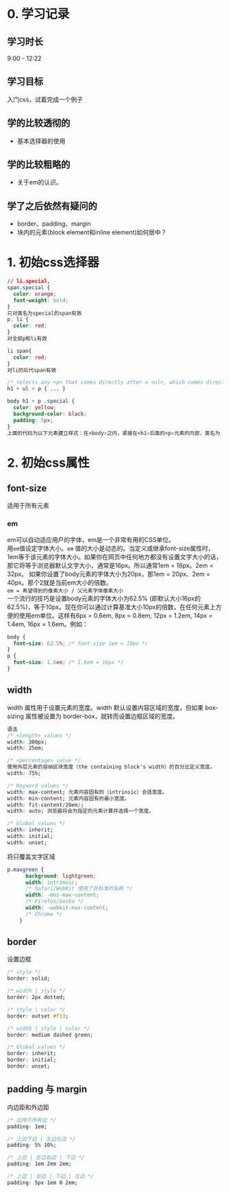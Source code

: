 # 0. 学习记录
## 学习时长
9:00 - 12:22
## 学习目标
入门css，试着完成一个例子
## 学的比较透彻的
- 基本选择器的使用
## 学的比较粗略的
- 关于em的认识。
## 学了之后依然有疑问的
- border、padding、margin
- 块内的元素(block element和inline element)如何居中？
# 1. 初始css选择器
```css
// li.special,
span.special {
  color: orange;
  font-weight: bold;
}
只对类名为special的span有效
p, li {
  color: red;
}
对全部p和li有效

li span{
  color: red;
}
对li的后代span有效

/* selects any <p> that comes directly after a <ul>, which comes directly after an <h1>  */
h1 + ul + p { ... }

body h1 + p .special {
  color: yellow;
  background-color: black;
  padding: 5px;
}
上面的代码为以下元素建立样式：在<body>之内，紧接在<h1>后面的<p>元素的内部，类名为 special。
```
# 2. 初始css属性
## font-size
适用于所有元素
### em
em可以自动适应用户的字体，em是一个非常有用的CSS单位。  
用`em`值设定字体大小。`em` 值的大小是动态的。当定义或继承font-size属性时，1em等于该元素的字体大小。如果你在网页中任何地方都没有设置文字大小的话，那它将等于浏览器默认文字大小，通常是16px。所以通常1em = 16px。2em = 32px。 如果你设置了body元素的字体大小为20px，那1em = 20px、2em = 40px。那个2就是当前em大小的倍数。  
`em = 希望得到的像素大小 / 父元素字体像素大小`  
一个流行的技巧是设置body元素的字体大小为62.5% (即默认大小16px的62.5%)，等于10px。现在你可以通过计算基准大小10px的倍数，在任何元素上方便的使用em单位。这样有6px = 0.6em, 8px = 0.8em, 12px = 1.2em, 14px = 1.4em, 16px = 1.6em。例如：
```css
body {
  font-size: 62.5%; /* font-size 1em = 10px */
}
p {
  font-size: 1.6em; /* 1.6em = 16px */
}
```
## width
width 属性用于设置元素的宽度。width 默认设置内容区域的宽度，但如果 box-sizing 属性被设置为 border-box，就转而设置边框区域的宽度。
```css
语法
/* <length> values */
width: 300px;
width: 25em;

/* <percentage> value */
使用外层元素的容纳区块宽度（the containing block's width）的百分比定义宽度。
width: 75%;

/* Keyword values */
width: max-content; 元素内容固有的（intrinsic）合适宽度。
width: min-content; 元素内容固有的最小宽度。
width: fit-content(20em);
width: auto; 浏览器将会为指定的元素计算并选择一个宽度。

/* Global values */
width: inherit;
width: initial;
width: unset;
```
将只覆盖文字区域
```css
p.maxgreen {
      background: lightgreen;
      width: intrinsic;
      /* Safari/WebKit 使用了非标准的名称 */
      width: -moz-max-content;
      /* Firefox/Gecko */
      width: -webkit-max-content;
      /* Chrome */
    }
```
## border
设置边框
```css
/* style */
border: solid;

/* width | style */
border: 2px dotted;

/* style | color */
border: outset #f33;

/* width | style | color */
border: medium dashed green;

/* Global values */
border: inherit;
border: initial;
border: unset;
```

## padding 与 margin
内边距和外边距
```css
/* 应用于所有边 */
padding: 1em;

/* 上边下边 | 左边右边 */
padding: 5% 10%;

/* 上边 | 左边右边 | 下边 */
padding: 1em 2em 2em;

/* 上边 | 右边 | 下边 | 左边 */
padding: 5px 1em 0 2em;
```
